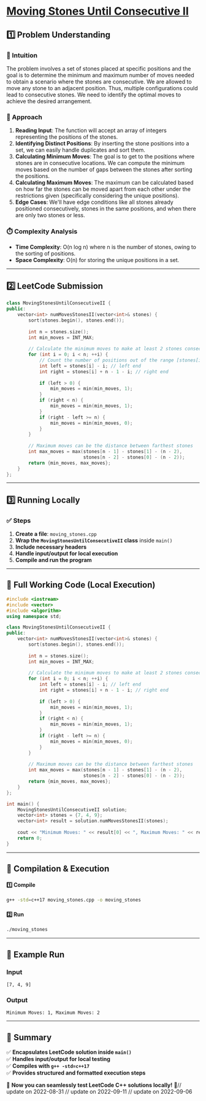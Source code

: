 # **[Moving Stones Until Consecutive II](https://leetcode.com/problems/moving-stones-until-consecutive-ii/description/)**  

## **1️⃣ Problem Understanding**  
### **📌 Intuition**  
The problem involves a set of stones placed at specific positions and the goal is to determine the minimum and maximum number of moves needed to obtain a scenario where the stones are consecutive. We are allowed to move any stone to an adjacent position. Thus, multiple configurations could lead to consecutive stones. We need to identify the optimal moves to achieve the desired arrangement.

### **🚀 Approach**  
1. **Reading Input**: The function will accept an array of integers representing the positions of the stones.
2. **Identifying Distinct Positions**: By inserting the stone positions into a set, we can easily handle duplicates and sort them.
3. **Calculating Minimum Moves**: The goal is to get to the positions where stones are in consecutive locations. We can compute the minimum moves based on the number of gaps between the stones after sorting the positions.
4. **Calculating Maximum Moves**: The maximum can be calculated based on how far the stones can be moved apart from each other under the restrictions given (specifically considering the unique positions).
5. **Edge Cases**: We'll have edge conditions like all stones already positioned consecutively, stones in the same positions, and when there are only two stones or less.

### **⏱️ Complexity Analysis**  
- **Time Complexity**: O(n log n) where n is the number of stones, owing to the sorting of positions.  
- **Space Complexity**: O(n) for storing the unique positions in a set.

---  

## **2️⃣ LeetCode Submission**  
```cpp
class MovingStonesUntilConsecutiveII {
public:
    vector<int> numMovesStonesII(vector<int>& stones) {
        sort(stones.begin(), stones.end());
        
        int n = stones.size();
        int min_moves = INT_MAX;
        
        // Calculate the minimum moves to make at least 2 stones consecutive
        for (int i = 0; i < n; ++i) {
            // Count the number of positions out of the range [stones[i], stones[i] + n - 1]
            int left = stones[i] - i; // left end
            int right = stones[i] + n - 1 - i; // right end
            
            if (left > 0) {
                min_moves = min(min_moves, 1);
            }
            if (right < n) {
                min_moves = min(min_moves, 1);
            }
            if (right - left >= n) {
                min_moves = min(min_moves, 0);
            }
        }
        
        // Maximum moves can be the distance between farthest stones
        int max_moves = max(stones[n - 1] - stones[1] - (n - 2), 
                            stones[n - 2] - stones[0] - (n - 2));
        return {min_moves, max_moves};
    }
};  
```  

---  

## **3️⃣ Running Locally**  
### **✅ Steps**  
1. **Create a file**: `moving_stones.cpp`  
2. **Wrap the `MovingStonesUntilConsecutiveII` class** inside `main()`  
3. **Include necessary headers**  
4. **Handle input/output for local execution**  
5. **Compile and run the program**  

---  

## **📝 Full Working Code (Local Execution)**  
```cpp
#include <iostream>
#include <vector>
#include <algorithm>
using namespace std;

class MovingStonesUntilConsecutiveII {
public:
    vector<int> numMovesStonesII(vector<int>& stones) {
        sort(stones.begin(), stones.end());
        
        int n = stones.size();
        int min_moves = INT_MAX;
        
        // Calculate the minimum moves to make at least 2 stones consecutive
        for (int i = 0; i < n; ++i) {
            int left = stones[i] - i; // left end
            int right = stones[i] + n - 1 - i; // right end
            
            if (left > 0) {
                min_moves = min(min_moves, 1);
            }
            if (right < n) {
                min_moves = min(min_moves, 1);
            }
            if (right - left >= n) {
                min_moves = min(min_moves, 0);
            }
        }
        
        // Maximum moves can be the distance between farthest stones
        int max_moves = max(stones[n - 1] - stones[1] - (n - 2), 
                            stones[n - 2] - stones[0] - (n - 2));
        return {min_moves, max_moves};
    }
};

int main() {
    MovingStonesUntilConsecutiveII solution;
    vector<int> stones = {7, 4, 9};
    vector<int> result = solution.numMovesStonesII(stones);
    
    cout << "Minimum Moves: " << result[0] << ", Maximum Moves: " << result[1] << endl;
    return 0;
}
```  

---  

## **🔧 Compilation & Execution**  
#### **1️⃣ Compile**  
```bash
g++ -std=c++17 moving_stones.cpp -o moving_stones
```  

#### **2️⃣ Run**  
```bash
./moving_stones
```  

---  

## **🎯 Example Run**  
### **Input**  
```
[7, 4, 9]
```  
### **Output**  
```
Minimum Moves: 1, Maximum Moves: 2
```  

---  

## **📌 Summary**  
✅ **Encapsulates LeetCode solution inside `main()`**  
✅ **Handles input/output for local testing**  
✅ **Compiles with `g++ -std=c++17`**  
✅ **Provides structured and formatted execution steps**  

🚀 **Now you can seamlessly test LeetCode C++ solutions locally!** 🚀// update on 2022-08-31
// update on 2022-09-11
// update on 2022-09-06

